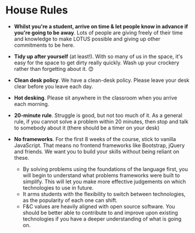 # House Rules

+ **Whilst you're a student, arrive on time & let people know in advance if you're going to be away**. Lots of people are giving freely of their time and knowledge to make LOTUS possible and giving up other commitments to be here.

+  **Tidy up after yourself** (at least!). With so many of us in the space, it's easy for the space to get dirty really quickly. Wash up your crockery rather than forgetting about it. :blush:

+ **Clean desk policy**. We have a clean-desk policy. Please leave your desk clear before you leave each day.

+ **Hot desking**. Please sit anywhere in the classroom when you arrive each morning.

+ **20-minute rule**. Struggle is good, but not too much of it. As a general rule, if you cannot solve a problem within 20 minutes, then stop and talk to somebody about it (there should be a timer on your desk)

+ **No frameworks**. For the first 8 weeks of the course, stick to vanilla JavaScript. That means no frontend frameworks like Bootstrap, jQuery and friends. We want you to build your skills without being reliant on these.
  + By solving problems using the foundations of the language first, you will begin to understand what problems frameworks were built to simplify. This will let you make more effective judgements on which technologies to use in future.
  + It arms students with the flexibility to switch between technologies, as the popularity of each one can shift.
  + F&C values are heavily aligned with open source software. You should be better able to contribute to and improve upon existing technologies if you have a deeper understanding of what is going on.
